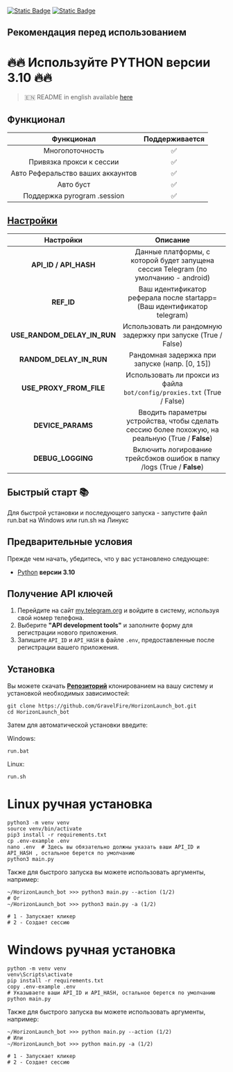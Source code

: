 [![Static Badge](https://img.shields.io/badge/Telegram-Channel-Link?style=for-the-badge&logo=Telegram&logoColor=white&logoSize=auto&color=blue)](https://t.me/+jJhUfsfFCn4zZDk0)      [![Static Badge](https://img.shields.io/badge/Telegram-Bot%20Link-Link?style=for-the-badge&logo=Telegram&logoColor=white&logoSize=auto&color=blue)](https://t.me/HorizonLaunch_bot/HorizonLaunch?startapp=339631649)

## Рекомендация перед использованием

# 🔥🔥 Используйте PYTHON версии 3.10 🔥🔥

> 🇪🇳 README in english available [here](README)

## Функционал  
|            Функционал             | Поддерживается |
|:---------------------------------:|:--------------:|
|          Многопоточность          |       ✅        | 
|     Привязка прокси к сессии      |       ✅        | 
| Авто Реферальство ваших аккаунтов |       ✅        |
|             Авто буст             |       ✅        |
|    Поддержка pyrogram .session    |       ✅        |


## [Настройки](https://github.com/GravelFire/HorizonLaunch_bot/blob/main/.env-example/)
|          Настройки          |                                             Описание                                              |
|:---------------------------:|:-------------------------------------------------------------------------------------------------:|
|    **API_ID / API_HASH**    |        Данные платформы, с которой будет запущена сессия Telegram (по умолчанию - android)        |
|         **REF_ID**          |              Ваш идентификатор реферала после startapp= (Ваш идентификатор telegram)              |
| **USE_RANDOM_DELAY_IN_RUN** |                   Использовать ли рандомную задержку при запуске (True / False)                   |
|   **RANDOM_DELAY_IN_RUN**   |                          Рандомная задержка при запуске (напр. [0, 15])                           |
|   **USE_PROXY_FROM_FILE**   |              Использовать ли прокси из файла `bot/config/proxies.txt` (True / False)              |
|      **DEVICE_PARAMS**      | Вводить параметры устройства, чтобы сделать сессию более похожую, на реальную  (True / **False**) |
|      **DEBUG_LOGGING**      |              Включить логирование трейсбэков ошибок в папку /logs (True / **False**)              |

## Быстрый старт 📚

Для быстрой установки и последующего запуска - запустите файл run.bat на Windows или run.sh на Линукс

## Предварительные условия
Прежде чем начать, убедитесь, что у вас установлено следующее:
- [Python](https://www.python.org/downloads/) **версии 3.10**

## Получение API ключей
1. Перейдите на сайт [my.telegram.org](https://my.telegram.org) и войдите в систему, используя свой номер телефона.
2. Выберите **"API development tools"** и заполните форму для регистрации нового приложения.
3. Запишите `API_ID` и `API_HASH` в файле `.env`, предоставленные после регистрации вашего приложения.

## Установка
Вы можете скачать [**Репозиторий**](https://github.com/GravelFire/HorizonLaunch_bot) клонированием на вашу систему и установкой необходимых зависимостей:
```shell
git clone https://github.com/GravelFire/HorizonLaunch_bot.git
cd HorizonLaunch_bot
```

Затем для автоматической установки введите:

Windows:
```shell
run.bat
```

Linux:
```shell
run.sh
```

# Linux ручная установка
```shell
python3 -m venv venv
source venv/bin/activate
pip3 install -r requirements.txt
cp .env-example .env
nano .env  # Здесь вы обязательно должны указать ваши API_ID и API_HASH , остальное берется по умолчанию
python3 main.py
```

Также для быстрого запуска вы можете использовать аргументы, например:
```shell
~/HorizonLaunch_bot >>> python3 main.py --action (1/2)
# Or
~/HorizonLaunch_bot >>> python3 main.py -a (1/2)

# 1 - Запускает кликер
# 2 - Создает сессию
```


# Windows ручная установка
```shell
python -m venv venv
venv\Scripts\activate
pip install -r requirements.txt
copy .env-example .env
# Указываете ваши API_ID и API_HASH, остальное берется по умолчанию
python main.py
```

Также для быстрого запуска вы можете использовать аргументы, например:
```shell
~/HorizonLaunch_bot >>> python main.py --action (1/2)
# Или
~/HorizonLaunch_bot >>> python main.py -a (1/2)

# 1 - Запускает кликер
# 2 - Создает сессию
```
